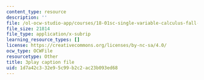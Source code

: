 ```yaml
---
content_type: resource
description: ''
file: /ol-ocw-studio-app/courses/18-01sc-single-variable-calculus-fall-2010/1d7a42c332e95c99b2c2ac23b093ed68_1cejTnuMo1Y.vtt
file_size: 21814
file_type: application/x-subrip
learning_resource_types: []
license: https://creativecommons.org/licenses/by-nc-sa/4.0/
ocw_type: OCWFile
resourcetype: Other
title: 3play caption file
uid: 1d7a42c3-32e9-5c99-b2c2-ac23b093ed68
---
```

